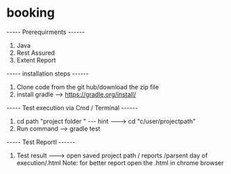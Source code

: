 # booking

----- Prerequirments ------
1. Java
2. Rest Assured
3. Extent Report

----- installation steps ------
1. Clone code from the git hub/download the zip file
2. install gradle --> https://gradle.org/install/



----- Test execution via Cmd / Terminal ------
1. cd path "project folder "  --- hint --->  cd "c/user/projectpath"
2. Run command -->  gradle test


----- Test Reportl ------
1. Test result ---> open saved project path / reports /parsent day of execution/.html 
Note: for better report open the .html in chrome browser 


